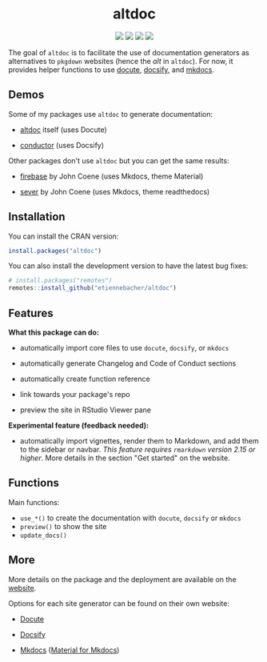 <div align="center">

<h1> altdoc </h1>

<img src="https://github.com/etiennebacher/altdoc/workflows/R-CMD-check/badge.svg">
<img src="https://codecov.io/gh/etiennebacher/altdoc/branch/master/graph/badge.svg">
<img src="https://img.shields.io/badge/license-MIT-blue">
<a href = "https://altdoc.etiennebacher.com/#/" target = "_blank"><img src="https://img.shields.io/static/v1?label=Website&message=Visit&color=blue"></a>
  
</div>

The goal of `altdoc` is to facilitate the use of documentation generators as alternatives to `pkgdown` websites (hence the *alt* in `altdoc`). For now, it provides helper functions to use [docute](https://docute.org/), [docsify](https://docsify.js.org/#/), and [mkdocs](https://www.mkdocs.org/). 

## Demos

Some of my packages use `altdoc` to generate documentation:

* [altdoc](https://altdoc.etiennebacher.com/) itself (uses Docute)

* [conductor](https://conductor.etiennebacher.com/) (uses Docsify)


Other packages don't use `altdoc` but you can get the same results:

* [firebase](https://firebase.john-coene.com/) by John Coene (uses Mkdocs, theme Material)

* [sever](https://sever.john-coene.com/) by John Coene (uses Mkdocs, theme readthedocs)



## Installation

You can install the CRAN version:
```r
install.packages("altdoc")
```

You can also install the development version to have the latest bug fixes:
```r
# install.packages("remotes")
remotes::install_github("etiennebacher/altdoc")
```

## Features

**What this package can do:**

* automatically import core files to use `docute`, `docsify`, or `mkdocs`

* automatically generate Changelog and Code of Conduct sections

* automatically create function reference

* link towards your package's repo

* preview the site in RStudio Viewer pane


**Experimental feature (feedback needed):**

* automatically import vignettes, render them to Markdown, and add them to the 
sidebar or navbar. *This feature requires `rmarkdown` version 2.15 or higher*.
More details in the section "Get started" on the website.


## Functions

Main functions:

* `use_*()` to create the documentation with `docute`, `docsify` or `mkdocs`
* `preview()` to show the site
* `update_docs()` 


## More

More details on the package and the deployment are available on the [website](https://altdoc.etiennebacher.com/#/). 

Options for each site generator can be found on their own website:

* [Docute](https://docute.org/)

* [Docsify](https://docsify.js.org/)

* [Mkdocs](https://www.mkdocs.org/) ([Material for Mkdocs](https://squidfunk.github.io/mkdocs-material/))

